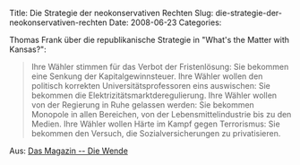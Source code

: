 Title: Die Strategie der neokonservativen Rechten
Slug: die-strategie-der-neokonservativen-rechten
Date: 2008-06-23
Categories:

Thomas Frank über die republikanische Strategie in "What's the Matter with Kansas?":

> Ihre Wähler stimmen für das Verbot der Fristenlösung: Sie bekommen eine Senkung der Kapitalgewinnsteuer. Ihre Wähler wollen den politisch korrekten Universitätsprofessoren eins auswischen: Sie bekommen die Elektrizitätsmarktderegulierung. Ihre Wähler wollen von der Regierung in Ruhe gelassen werden: Sie bekommen Monopole in allen Bereichen, von der Lebensmittelindustrie bis zu den Medien. Ihre Wähler wollen Härte im Kampf gegen Terrorismus: Sie bekommen den Versuch, die Sozialversicherungen zu privatisieren.

Aus: [Das Magazin -- Die Wende](http://dasmagazin.ch/index.php/die-wende/)
